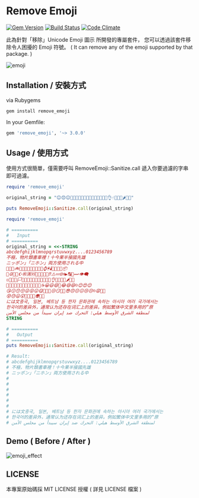 Remove Emoji
=================================================

[![Gem Version](https://badge.fury.io/rb/remove_emoji.svg)](https://badge.fury.io/rb/remove_emoji)
[![Build Status](https://travis-ci.org/guanting112/remove_emoji.svg?branch=master)](https://travis-ci.org/guanting112/remove_emoji)
[![Code Climate](https://codeclimate.com/github/guanting112/remove_emoji/badges/gpa.svg)](https://codeclimate.com/github/guanting112/remove_emoji)

此為針對「移除」Unicode Emoji 圖示 所開發的專屬套件，
您可以透過該套件移除令人困擾的 Emoji 符號。
( It can remove any of the emoji supported by that package. )

![emoji](https://i.imgur.com/yA6WYmS.jpg)


Installation / 安裝方式
--------

via Rubygems

```shell
gem install remove_emoji
```

In your Gemfile:

```ruby
gem 'remove_emoji', '~> 3.0.0'
```

Usage / 使用方式
--------

使用方式很簡單，僅需要呼叫 RemoveEmoji::Sanitize.call 遞入你要過濾的字串即可過濾。

```ruby
require 'remove_emoji'

original_string = "😊😍😌🤕👿👹👧👧🏻👧🏼👧🏽🤜🏼👍🏽👌☝🏼🥝🥦🌶🌽🍎"

puts RemoveEmoji::Sanitize.call(original_string)
```

```ruby
require 'remove_emoji'

# ==========
#   Input
# ==========
original_string = <<-STRING
abcdefghijklmnopqrstuvwxyz....0123456789
不極，物片類書車裡！十今果半接國先雄
ニッポン」「ニホン」両方使用される中
🚗🚓🚨🚲🚡🚅🛶💺🚏🏦🕋🏦📱⌚️🖲🕯🔮🎎🎐💌📦
📌☮️💟🔯☪️㊗️🈵🆚💯❕🔞🚷🔰⁉️⚠️💤🌐🌀▶️🔠🔣↔️↩️👁‍🗨
◽️🔲🇵🇦🏳️🏳️‍🌈🇹🇲🇹🇷🤛🤜🏼👍🏽👌☝🏼🥝🥦🌶🌽🍎
🍲🍔🥞🍝🍔🍗🌮🍯🥠🥢🍴🥄🥂☕️😀😃😄🤣😂😅😆☺️😊😍😌
😘😗😙😚😜😝😛😋🤨🧐🤓😒😏🤩🤩😎😞😔😖😢😣☹️😩🙁🤯
😰😓😦😲🤒🤕👿👹👽✊🏼
には文중국, 일본, 베트남 등 한자 문화권에 속하는 아시아 여러 국가에서는 
한국어的差异外，通常认为还存在词汇上的差异。例如繁体中文里多用的“原
لمنطقة الشرق الأوسط هيلي: التحرك ضد إيران سيبدأ من مجلس الأمن
STRING

# ==========
#   Output
# ==========
puts RemoveEmoji::Sanitize.call(original_string)

# Result:
# abcdefghijklmnopqrstuvwxyz....0123456789
# 不極，物片類書車裡！十今果半接國先雄
# ニッポン」「ニホン」両方使用される中
# 
# 
# 
# 
# 
# 
# には文중국, 일본, 베트남 등 한자 문화권에 속하는 아시아 여러 국가에서는
# 한국어的差异外，通常认为还存在词汇上的差异。例如繁体中文里多用的“原
# لمنطقة الشرق الأوسط هيلي: التحرك ضد إيران سيبدأ من مجلس الأمن

```

Demo ( Before / After )
------

![emoji_effect](https://i.imgur.com/OzcQYWL.jpg)

LICENSE
--------

本專案原始碼採 MIT LICENSE 授權 ( 詳見 LICENSE 檔案 )
